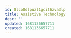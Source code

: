 ```yaml
---
id: 8lco8dlpuzl1gcit6zva3lp
title: Assistive Technology
desc: ''
updated: 1681136657711
created: 1681136657711
---
```

